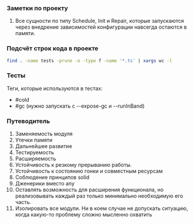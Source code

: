### Заметки по проекту

1. Все сущности по типу Schedule, Init и Repair, которые запускаются
через внедрение зависимостей конфигурации навсегда остаются в памяти.

### Подсчёт строк кода в проекте

```bash
find . -name tests -prune -o -type f -name '*.ts' | xargs wc -l
```

### Тесты

Теги, которые используются в тестах: 
- #cold
- #gc (нужно запускать с --expose-gc и --runInBand)

### Путеводитель

1. Заменяемость модуля
2. Утечки памяти
3. Дальнейшее развитие
4. Тестируемость
5. Расширяемость
6. Устойчивость к резкому прерыванию работы.
7. Устойчивость к состоянию гонки и совместным ресурсам
8. Соблюдение принципов solid
9. Дженерики вместо any
10. Оставлять возможность для расширения функционала, но реализовывать каждый раз только минимально необходимую его часть.
11. Изолировать все модули. Ни в коем случае не допускать ситуацию, когда какую-то проблему сложно мысленно охватить

